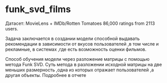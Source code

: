 # funk_svd_films
Датасет:
MovieLens + IMDb/Rotten Tomatoes
86,000 ratings from 2113 users.

Задача заключается в создании модели способной выдавать рекомендации в зависимости от вкусов пользователей ,в том числе и рекламные, в системах ,где есть возможность оценки фильмов. 

Способ обучения модели через разложение матрицы с помощью метода Funk SVD.
Суть метода в разложении исходной матрицы на две меньших размерность ,одна из которых отражает пользователей ,а другая объекты. Подробнее в отчете
